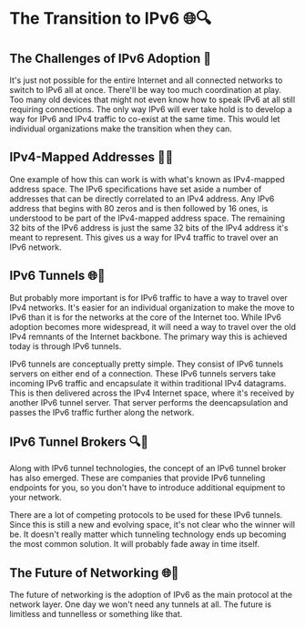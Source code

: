 # The Transition to IPv6 🌐🔍

## The Challenges of IPv6 Adoption 🤔

It's just not possible for the entire Internet and all connected networks to switch to IPv6 all at once. There'll be way too much coordination at play. Too many old devices that might not even know how to speak IPv6 at all still requiring connections. The only way IPv6 will ever take hold is to develop a way for IPv6 and IPv4 traffic to co-exist at the same time. This would let individual organizations make the transition when they can. 

## IPv4-Mapped Addresses 🔢🔗

One example of how this can work is with what's known as IPv4-mapped address space. The IPv6 specifications have set aside a number of addresses that can be directly correlated to an IPv4 address. Any IPv6 address that begins with 80 zeros and is then followed by 16 ones, is understood to be part of the IPv4-mapped address space. The remaining 32 bits of the IPv6 address is just the same 32 bits of the IPv4 address it's meant to represent. This gives us a way for IPv4 traffic to travel over an IPv6 network.

## IPv6 Tunnels 🌐🔌

But probably more important is for IPv6 traffic to have a way to travel over IPv4 networks. It's easier for an individual organization to make the move to IPv6 than it is for the networks at the core of the Internet too. While IPv6 adoption becomes more widespread, it will need a way to travel over the old IPv4 remnants of the Internet backbone. The primary way this is achieved today is through IPv6 tunnels. 

IPv6 tunnels are conceptually pretty simple. They consist of IPv6 tunnels servers on either end of a connection. These IPv6 tunnels servers take incoming IPv6 traffic and encapsulate it within traditional IPv4 datagrams. This is then delivered across the IPv4 Internet space, where it's received by another IPv6 tunnel server. That server performs the deencapsulation and passes the IPv6 traffic further along the network.

## IPv6 Tunnel Brokers 🔍🤝

Along with IPv6 tunnel technologies, the concept of an IPv6 tunnel broker has also emerged. These are companies that provide IPv6 tunneling endpoints for you, so you don't have to introduce additional equipment to your network.

There are a lot of competing protocols to be used for these IPv6 tunnels. Since this is still a new and evolving space, it's not clear who the winner will be. It doesn't really matter which tunneling technology ends up becoming the most common solution. It will probably fade away in time itself.

## The Future of Networking 🌐🔮

The future of networking is the adoption of IPv6 as the main protocol at the network layer. One day we won't need any tunnels at all. The future is limitless and tunnelless or something like that. 
